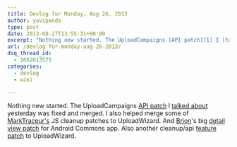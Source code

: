```yaml
---
title: Devlog for Monday, Aug 26, 2013
author: yuvipanda
type: post
date: 2013-08-27T13:55:31+00:00
excerpt: "Nothing new started. The UploadCampaigns [API patch][1] I [talked about][2] yesterday was fixed and merged. I also helped merge some of [MarkTraceur's][3] JS cleanup patches to UploadWizard. And [Brion][4]'s big [detail view patch][5] for Android Commons app. Also another cleanup/api [feature patch][6] to UploadWizard."
url: /devlog-for-monday-aug-26-2013/
dsq_thread_id:
  - 1662613575
categories:
  - devlog
  - wiki

---
```

Nothing new started. The UploadCampaigns [API patch][1] I [talked about][2] yesterday was fixed and merged. I also helped merge some of [MarkTraceur's][3] JS cleanup patches to UploadWizard. And [Brion][4]'s big [detail view patch][5] for Android Commons app. Also another cleanup/api [feature patch][6] to UploadWizard.

 [1]: https://gerrit.wikimedia.org/r/#/c/80782/
 [2]: http://yuvi.in/blog/devlog-for-sun-aug-25-2013/
 [3]: http://marktraceur.info/
 [4]: https://brionv.com/log/
 [5]: https://gerrit.wikimedia.org/r/#/c/81139/
 [6]: https://gerrit.wikimedia.org/r/#/c/81162/